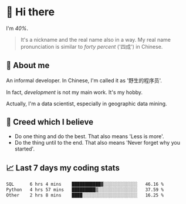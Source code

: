 # 👋 Hi there

I'm *40%*.

> It's a nickname and the real name also in a way.
> My real name pronunciation is similar to *forty percent* ('四成') in Chinese.

## :speech_balloon: About me

An informal developer. In Chinese, I'm called it as '野生的程序员'.

In fact, _development_ is not my main work. It's my hobby.

Actually, I'm a data scientist, especially in geographic data mining.

## :see_no_evil: Creed which I believe

- Do one thing and do the best. That also means 'Less is more'.
- Do the thing until to the end. That also means 'Never forget why you started'.

## :chart_with_upwards_trend: Last 7 days my coding stats

<!--START_SECTION:waka-->

```txt
SQL      6 hrs 4 mins    ███████████▓░░░░░░░░░░░░░   46.16 %
Python   4 hrs 57 mins   █████████▒░░░░░░░░░░░░░░░   37.59 %
Other    2 hrs 8 mins    ████░░░░░░░░░░░░░░░░░░░░░   16.25 %
```

<!--END_SECTION:waka-->
